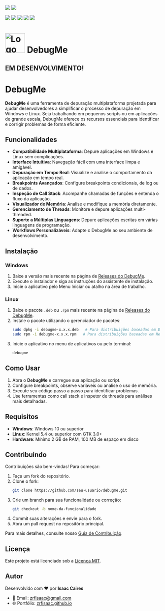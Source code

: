 <!-- # [ zrfisaac ] -->

<!-- # [ about ] -->
<!-- # - author : Isaac Caires -->
<!-- # . - email : zrfisaac@gmail.com -->
<!-- # . - site : zrfisaac.github.io -->

<!-- # [ markdown ] -->
[![](https://img.shields.io/badge/english--4169E1?style=for-the-badge)](README.en.md)
[![](https://img.shields.io/badge/-português-f9c22b?style=for-the-badge)](README.pt.md)

[![](https://img.shields.io/badge/version-0.0.7-4169E1?style=flat-square)](https://github.com/zrfisaac/DebugMe)
[![](https://img.shields.io/badge/windows-binary-4CAF50?style=flat-square)](#)
[![](https://img.shields.io/badge/windows-install-FF4500?style=flat-square)](#)
[![](https://img.shields.io/badge/linux-binary-4CAF50?style=flat-square)](#)
[![](https://img.shields.io/badge/linux-install-FF4500?style=flat-square)](#)

# <img src="debugme.ico" alt="Logo" width="64" height="64"> DebugMe

## EM DESENVOLVIMENTO!

# DebugMe

**DebugMe** é uma ferramenta de depuração multiplataforma projetada para ajudar desenvolvedores a simplificar o processo de depuração em Windows e Linux. Seja trabalhando em pequenos scripts ou em aplicações de grande escala, DebugMe oferece os recursos essenciais para identificar e corrigir problemas de forma eficiente.

## Funcionalidades

- **Compatibilidade Multiplataforma**: Depure aplicações em Windows e Linux sem complicações.  
- **Interface Intuitiva**: Navegação fácil com uma interface limpa e amigável.  
- **Depuração em Tempo Real**: Visualize e analise o comportamento da aplicação em tempo real.  
- **Breakpoints Avançados**: Configure breakpoints condicionais, de log ou de dados.  
- **Inspeção de Call Stack**: Acompanhe chamadas de funções e entenda o fluxo da aplicação.  
- **Visualizador de Memória**: Analise e modifique a memória diretamente.  
- **Gerenciamento de Threads**: Monitore e depure aplicações multi-threaded.  
- **Suporte a Múltiplas Linguagens**: Depure aplicações escritas em várias linguagens de programação.  
- **Workflows Personalizáveis**: Adapte o DebugMe ao seu ambiente de desenvolvimento.  

## Instalação

### Windows

1. Baixe a versão mais recente na página de [Releases do DebugMe](#).  
2. Execute o instalador e siga as instruções do assistente de instalação.  
3. Inicie o aplicativo pelo Menu Iniciar ou atalho na área de trabalho.  

### Linux

1. Baixe o pacote `.deb` ou `.rpm` mais recente na página de [Releases do DebugMe](#).  
2. Instale o pacote utilizando o gerenciador de pacotes:  
   ```bash
   sudo dpkg -i debugme-x.x.x.deb   # Para distribuições baseadas em Debian  
   sudo rpm -i debugme-x.x.x.rpm   # Para distribuições baseadas em Red Hat  
   ```
3. Inicie o aplicativo no menu de aplicativos ou pelo terminal:  
   ```bash
   debugme
   ```

## Como Usar

1. Abra o **DebugMe** e carregue sua aplicação ou script.  
2. Configure breakpoints, observe variáveis ou analise o uso de memória.  
3. Execute seu código passo a passo para identificar problemas.  
4. Use ferramentas como call stack e inspetor de threads para análises mais detalhadas.  

## Requisitos

- **Windows**: Windows 10 ou superior  
- **Linux**: Kernel 5.4 ou superior com GTK 3.0+  
- **Hardware**: Mínimo 2 GB de RAM, 100 MB de espaço em disco  

## Contribuindo

Contribuições são bem-vindas! Para começar:  

1. Faça um fork do repositório.  
2. Clone o fork:  
   ```bash
   git clone https://github.com/seu-usuario/debugme.git
   ```
3. Crie um branch para sua funcionalidade ou correção:  
   ```bash
   git checkout -b nome-da-funcionalidade
   ```
4. Commit suas alterações e envie para o fork.  
5. Abra um pull request no repositório principal.  

Para mais detalhes, consulte nosso [Guia de Contribuição](#).  

## Licença

Este projeto está licenciado sob a [Licença MIT](LICENSE).  

## Autor

Desenvolvido com ❤️ por **Isaac Caires**  
- 📧 Email: [zrfisaac@gmail.com](mailto:zrfisaac@gmail.com)  
- 🌐 Portfólio: [zrfisaac.github.io](https://zrfisaac.github.io)  
